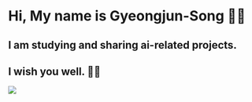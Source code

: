 # Hi, My name is Gyeongjun-Song 👋🏻
## I am studying and sharing ai-related projects. 
## I wish you well. 🙏🏻


<!--
**Gyeongjun-Song/Gyeongjun-Song** is a ✨ _special_ ✨ repository because its `README.md` (this file) appears on your GitHub profile.

Here are some ideas to get you started:

- 🔭 I’m currently working on ...
- 🌱 I’m currently learning ...
- 👯 I’m looking to collaborate on ...
- 🤔 I’m looking for help with ...
- 💬 Ask me about ...
- 📫 How to reach me: ...
- 😄 Pronouns: ...
- ⚡ Fun fact: ...
-->

<a href="https://blog.naver.com/mindcare_blog" target="FFFFFF"><img src="https://img.shields.io/badge/마인드케어-배경색?style=flat-square&logo=Naver&logoColor=FFFFFF"/></a>
